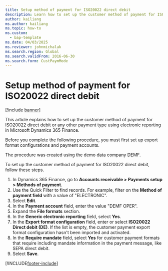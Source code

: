 ```yaml
--- 
title: Setup method of payment for ISO20022 direct debit
description: Learn how to set up the customer method of payment for ISO20022 direct debit or any other payment type using electronic reporting in Microsoft Dynamics 365 Finance.
author: kailiang
ms.author: kailiang
ms.topic: how-to
ms.custom: 
  - bap-template
ms.date: 04/03/2025
ms.reviewer: johnmichalak   
ms.search.region: Global
ms.search.validFrom: 2016-06-30
ms.search.form: CustPaymMode
---
```


# Setup method of payment for ISO20022 direct debit

[!include [banner](../../includes/banner.md)]

This article explains how to set up the customer method of payment for ISO20022 direct debit or any other payment type using electronic reporting in Microsoft Dynamics 365 Finance.

Before you complete the following procedure, you must first set up export format configurations and payment accounts.

The procedure was created using the demo data company DEMF.

To set up the customer method of payment for ISO20022 direct debit, follow these steps.

1. In Dynamics 365 Finance, go to **Accounts receivable \> Payments setup \> Methods of payment**.
1. Use the Quick Filter to find records. For example, filter on the **Method of payment field** with a value of "ELECTRONIC".
1. Select **Edit**.
1. In the **Payment account** field, enter the value "DEMF OPER".
1. Expand the **File formats** section.
1. In the **Generic electronic reporting** field, select **Yes**.
1. In the **Export format configuration** field, enter or select **ISO20022 Direct debit (DE)**. If the list is empty, the customer payment export format configuration hasn't been imported and activated.  
1. In the **Require mandate** field, select **Yes** for customer payment formats that require including mandate information in the payment message, like SEPA direct debit.  
1. Select **Save**.



[!INCLUDE[footer-include](../../../includes/footer-banner.md)]
